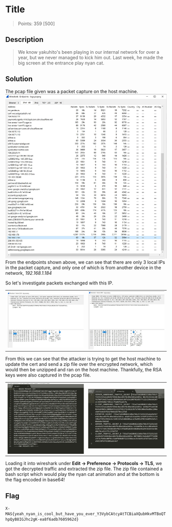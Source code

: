 # Title

> Points: 359 [500]

## Description

> We know yakuhito's been playing in our internal network for over a year, but we never managed to kick him out. Last week, he made the big screen at the entrance play nyan cat.

## Solution

The pcap file given was a packet capture on the host machine.
![endpoints](endpoints.JPG)
From the endpoints shown above, we can see that there are only 3 local IPs in the packet capture, and only one of which is from another device in the network, <i>192.168.1.184</i>

So let's investigate packets exchanged with this IP.
<table>
    <tr>
        <td><img src='findings1.JPG'></td>
        <td><img src='findings2.JPG'</td>
    </tr>
</table>

From this we can see that the attacker is trying to get the host machine to update the cert and send a zip file over the encrypted network, which would then be unzipped and ran on the host machine. Thankfully, the RSA keys were also captured in the pcap file.
<table>
    <tr>
        <td><img src='rsa.JPG'></td>
        <td><img src='ssl_keys.JPG'</td>
    </tr>
</table>

Loading it into wireshark under <b>Edit -> Preference -> Protocols -> TLS</b>, we got the decrypted traffic and extracted the zip file. The zip file contained a bash script which would play the nyan cat animation and at the bottom is the flag encoded in base64!

## Flag
`X-MAS{yeah_nyan_is_cool_but_have_you_ever_Y3VybCAtcyAtTCBiaXQubHkvMTBoQThpQyB8IGJhc2gK-ea8f6adb7605962d}`
